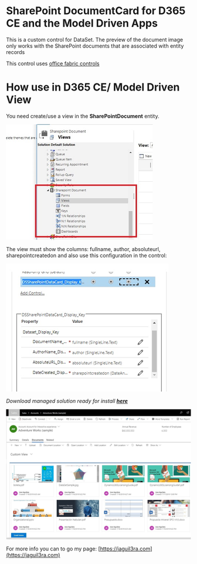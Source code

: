 # SharePoint DocumentCard for D365 CE and the Model Driven Apps

This is a custom control for DataSet. The preview of the document image only works with the SharePoint documents that are associated with entity records

This control uses [office fabric controls](https://developer.microsoft.com/en-us/fabric#/controls/web) 

# How use in D365 CE/ Model Driven View

You need create/use a view in the **SharePointDocument** entity.

![](../../assets/pictures/sharepoint-entity.jpg)

The view must show the columns: fullname, author, absoluteurl, sharepointcreatedon and also use this configuration in the control:

![](../../assets/pictures/sp-view-configuration.jpg)


*Download managed solution ready for install **[here](solution/DS_SharePointDataCardSolution.zip)***

![](../../assets/pictures/sharepointcard.jpg)


For more info you can to go my page: [https://jaguil3ra.com](https://jaguil3ra.com)